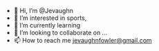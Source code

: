 - 👋 Hi, I’m @Jevaughn
- 👀 I’m interested in sports,
- 🌱 I’m currently learning 
- 💞️ I’m looking to collaborate on ...
- 📫 How to reach me jevaughnfowler@gmail.com
<!---
Jevaughnfowler/Jevaughnfowler is a ✨ special ✨ repository because its `README.md` (this file) appears on your GitHub profile.
You can click the Preview link to take a look at your changes.
--->
